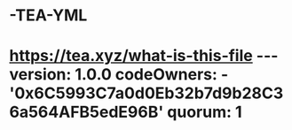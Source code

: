 # -TEA-YML
# https://tea.xyz/what-is-this-file --- version: 1.0.0 codeOwners:   - '0x6C5993C7a0d0Eb32b7d9b28C36a564AFB5edE96B' quorum: 1
